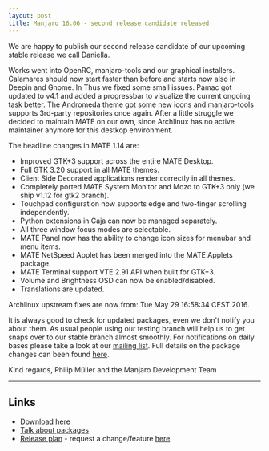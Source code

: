 ```yaml
---
layout: post
title: Manjaro 16.06 - second release candidate released
---
```


We are happy to publish our second release candidate of our upcoming stable release we call Daniella.

Works went into OpenRC, manjaro-tools and our graphical installers. Calamares should now start faster than before and starts now also in Deepin and Gnome. In Thus we fixed some small issues. Pamac got updated to v4.1 and added a progressbar to visualize the current ongoing task better. The Andromeda theme got some new icons and manjaro-tools supports 3rd-party repositories once again. After a little struggle we decided to maintain MATE on our own, since Archlinux has no active maintainer anymore for this destkop environment.

The headline changes in MATE 1.14 are:

* Improved GTK+3 support across the entire MATE Desktop.
* Full GTK 3.20 support in all MATE themes.
* Client Side Decorated applications render correctly in all themes.
* Completely ported MATE System Monitor and Mozo to GTK+3 only (we ship v1.12 for gtk2 branch).
* Touchpad configuration now supports edge and two-finger scrolling independently.
* Python extensions in Caja can now be managed separately.
* All three window focus modes are selectable.
* MATE Panel now has the ability to change icon sizes for menubar and menu items.
* MATE NetSpeed Applet has been merged into the MATE Applets package.
* MATE Terminal support VTE 2.91 API when built for GTK+3.
* Volume and Brightness OSD can now be enabled/disabled.
* Translations are updated.

Archlinux upstream fixes are now from: Tue May 29 16:58:34 CEST 2016.

It is always good to check for updated packages, even we don't notify you about them. As usual people using our testing branch will help us to get snaps over to our stable branch almost smoothly. For notifications on daily bases please take a look at our [mailing list](https://lists.manjaro.org/pipermail/manjaro-packages/). Full details on the package changes can been found [here](https://gist.githubusercontent.com/philmmanjaro/705c52033ea77fbfedbe170f45f038cb/raw/31ff013de3e824a411b971fa2e537278417d32d6/stable-2016-05-29.txt).

Kind regards,
Philip Müller and the Manjaro Development Team

----

## Links

* [Download here](http://manjaro.github.io/download/)
* [Talk about packages](https://forum.manjaro.org/t/stable-update-2016-05-29-mate-kernels-calamares-python/2679)
* [Release plan](https://github.com/manjaro/release-plan) - request a change/feature [here](https://github.com/manjaro/release-plan/issues)
